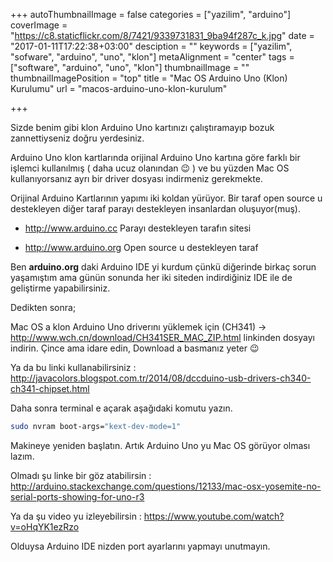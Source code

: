 +++
autoThumbnailImage = false
categories = ["yazilim", "arduino"]
coverImage = "https://c8.staticflickr.com/8/7421/9339731831_9ba94f287c_k.jpg"
date = "2017-01-11T17:22:38+03:00"
desciption = ""
keywords = ["yazilim", "sofware", "arduino", "uno", "klon"]
metaAlignment = "center"
tags = ["software", "arduino", "uno", "klon"]
thumbnailImage = ""
thumbnailImagePosition = "top"
title = "Mac OS Arduino Uno (Klon) Kurulumu"
url = "macos-arduino-uno-klon-kurulum"

+++

Sizde benim gibi klon Arduino Uno kartınızı çalıştıramayıp bozuk zannettiyseniz doğru yerdesiniz.

Arduino Uno klon kartlarında orijinal Arduino Uno kartına göre farklı bir işlemci kullanılmış ( daha ucuz olanından 😉 ) ve bu yüzden Mac OS kullanıyorsanız ayrı bir driver dosyası indirmeniz gerekmekte.


Orijinal Arduino Kartlarının yapımı iki koldan yürüyor. Bir taraf open source u destekleyen diğer taraf parayı destekleyen insanlardan oluşuyor(muş).

- http://www.arduino.cc   Parayı destekleyen tarafın sitesi

- http://www.arduino.org  Open source u destekleyen taraf

 

Ben **arduino.org** daki Arduino IDE yi kurdum çünkü diğerinde birkaç sorun yaşamıştım ama günün sonunda her iki siteden indirdiğiniz IDE ile de geliştirme yapabilirsiniz.

Dedikten sonra;

Mac OS a klon Arduino Uno driverını yüklemek için (CH341) ->  http://www.wch.cn/download/CH341SER_MAC_ZIP.html
linkinden dosyayı indirin. Çince ama idare edin, Download a basmanız yeter 😉

Ya da bu linki kullanabilirsiniz : http://javacolors.blogspot.com.tr/2014/08/dccduino-usb-drivers-ch340-ch341-chipset.html

Daha sonra terminal e açarak aşağıdaki komutu yazın.

```bash
sudo nvram boot-args="kext-dev-mode=1"
```

Makineye yeniden başlatın.
Artık Arduino Uno yu Mac OS görüyor olması lazım.

Olmadı şu linke bir göz atabilirsin : http://arduino.stackexchange.com/questions/12133/mac-osx-yosemite-no-serial-ports-showing-for-uno-r3

Ya da şu video yu izleyebilirsin : https://www.youtube.com/watch?v=oHqYK1ezRzo

 

Olduysa Arduino IDE nizden port ayarlarını yapmayı unutmayın.

 


